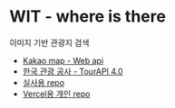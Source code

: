 # WIT - where is there

이미지 기반 관광지 검색

- [Kakao map - Web api](https://apis.map.kakao.com/web/)
- [한국 관광 공사 - TourAPI 4.0](https://api.visitkorea.or.kr/#/)
- [실사용 repo](https://github.com/wit-wit-wit/wit-front)
- [Vercel용 개인 repo](https://github.com/gun7728/wit-front)